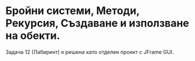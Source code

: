 Бройни системи, Методи, Рекурсия, Създаване и използване на обекти.
========
Задача 12 (Лабиринт) е решена като отделен проект с JFrame GUI.